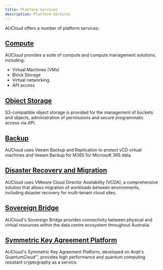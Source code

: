 ```yaml
---
title: Platform Services
description: Platform Services
---
```


AUCloud offers a number of platform services:

## [Compute](./Compute)

AUCloud provides a suite of compute and compute management solutions, including:

- Virtual Machines (VMs)
- Block Storage
- Virtual networking
- API access

## [Object Storage](./Object_Storage)

S3-compatible object storage is provided for the management of buckets and objects, administration of permissions and secure programmatic access via API.

## [Backup](./Backup)

AUCloud uses Veeam Backup and Replication to protect vCD virtual machines and  Veeam Backup for M365 for Microsoft 365 data.

## [Disaster Recovery and Migration](./Disaster_Recovery_and_Migration)

AUCloud uses VMware Cloud Director Availability (VCDA), a comprehensive solution that allows migration of workloads between environments, including disaster recovery for multi-tenant cloud sites.

## [Sovereign Bridge](./sovereign_bridge)

AUCloud's Sovereign Bridge provides connectivity between physical and virtual resources within the data centre ecosystem throughout Australia.

## [Symmetric Key Agreement Platform](./Symmetric_Key_Agreement_Platform/index.md)

AUCloud's Symmetric Key Agreement Platform, developed on Arqit's QuantumCloud™, provides high performance and quantum computing resistant cryptography as a service.